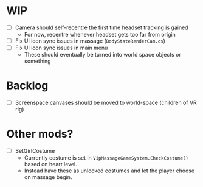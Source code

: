 ﻿# WIP

- [ ] Camera should self-recentre the first time headset tracking is gained
  - For now, recentre whenever headset gets too far from origin
- [ ] Fix UI icon sync issues in massage (`BodyStateRenderCam.cs`)
- [ ] Fix UI icon sync issues in main menu
  - These should eventually be turned into world space objects or something

# Backlog

- [ ] Screenspace canvases should be moved to world-space (children of VR rig)

# Other mods?

- [ ] SetGirlCostume
  - Currently costume is set in `VipMassageGameSystem.CheckCostume()` based on heart level.
  - Instead have these as unlocked costumes and let the player choose on massage begin.